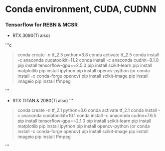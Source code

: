# Conda environment, CUDA, CUDNN
### Tensorflow for REBN & MCSR
- RTX 3090(Ti also)

'''c
> conda create -n tf_2.5 python=3.8
> conda activate tf_2.5
> conda install -c anaconda cudatoolkit=11.2
> conda install -c anaconda cudnn=8.1.0
> pip install tensorflow-gpu==2.5.0 
> pip install scikit-learn
> pip install matplotlib
> pip install ipython
> pip install opencv-python (or conda install -c conda-forge opencv)
> pip install scikit-image
> pip install imageio
> pip install ffmpeg

'''

- RTX TITAN & 2080(Ti also)
'''
> conda create -n tf_2.1 python=3.6
> conda activate tf_2.1
> conda install -c anaconda cudatoolkit=10.1
> conda install -c anaconda cudnn=7.6.5
> pip install tensorflow-gpu==2.1.0 
> pip install scikit-learn
> pip install matplotlib
> pip install ipython
> pip install opencv-python (or conda install -c conda-forge opencv)
> pip install scikit-image
> pip install imageio
> pip install ffmpeg

'''
